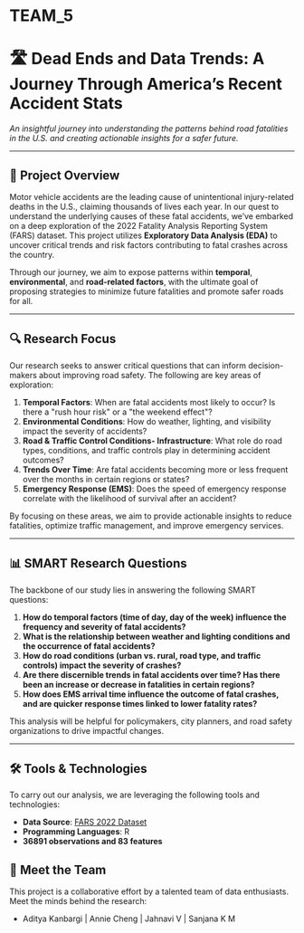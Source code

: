 # TEAM_5
# 🛣️ Dead Ends and Data Trends: A Journey Through America’s Recent Accident Stats

*An insightful journey into understanding the patterns behind road fatalities in the U.S. and creating actionable insights for a safer future.*

---

## 🚗 **Project Overview**
Motor vehicle accidents are the leading cause of unintentional injury-related deaths in the U.S., claiming thousands of lives each year. In our quest to understand the underlying causes of these fatal accidents, we’ve embarked on a deep exploration of the 2022 Fatality Analysis Reporting System (FARS) dataset. This project utilizes **Exploratory Data Analysis (EDA)** to uncover critical trends and risk factors contributing to fatal crashes across the country.

Through our journey, we aim to expose patterns within **temporal**, **environmental**, and **road-related factors**, with the ultimate goal of proposing strategies to minimize future fatalities and promote safer roads for all.

---

## 🔍 **Research Focus**
Our research seeks to answer critical questions that can inform decision-makers about improving road safety. The following are key areas of exploration:

1. **Temporal Factors**: When are fatal accidents most likely to occur? Is there a "rush hour risk" or a "the weekend effect"?
2. **Environmental Conditions**: How do weather, lighting, and visibility impact the severity of accidents?
3. **Road & Traffic Control Conditions- Infrastructure**: What role do road types, conditions, and traffic controls play in determining accident outcomes?
4. **Trends Over Time**: Are fatal accidents becoming more or less frequent over the months in certain regions or states?
5. **Emergency Response (EMS)**: Does the speed of emergency response correlate with the likelihood of survival after an accident?

By focusing on these areas, we aim to provide actionable insights to reduce fatalities, optimize traffic management, and improve emergency services.

---

## 📊 **SMART Research Questions**
The backbone of our study lies in answering the following SMART questions:

1. **How do temporal factors (time of day, day of the week) influence the frequency and severity of fatal accidents?**
2. **What is the relationship between weather and lighting conditions and the occurrence of fatal accidents?**
3. **How do road conditions (urban vs. rural, road type, and traffic controls) impact the severity of crashes?**
4. **Are there discernible trends in fatal accidents over time? Has there been an increase or decrease in fatalities in certain regions?**
5. **How does EMS arrival time influence the outcome of fatal crashes, and are quicker response times linked to lower fatality rates?**

This analysis will be helpful for policymakers, city planners, and road safety organizations to drive impactful changes.

---

## 🛠️ **Tools & Technologies**

To carry out our analysis, we are leveraging the following tools and technologies:

- **Data Source**: [FARS 2022 Dataset](https://geodata.bts.gov/datasets/usdot::fatality-analysis-reporting-system-fars-2022-accidents/about)
- **Programming Languages**: R
- **36891 observations and 83 features**

## 👥 Meet the Team
This project is a collaborative effort by a talented team of data enthusiasts. Meet the minds behind the research:

- Aditya Kanbargi | Annie Cheng | Jahnavi V | Sanjana K M
